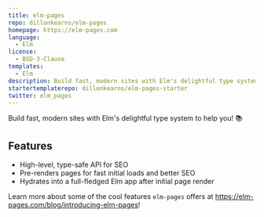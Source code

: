 ```yaml
---
title: elm-pages
repo: dillonkearns/elm-pages
homepage: https://elm-pages.com
language:
  - Elm
license:
  - BSD-3-Clause
templates:
  - Elm
description: Build fast, modern sites with Elm's delightful type system to help you! 📚
startertemplaterepo: dillonkearns/elm-pages-starter
twitter: elm_pages
---
```


Build fast, modern sites with Elm's delightful type system to help you! 📚

## Features

- High-level, type-safe API for SEO
- Pre-renders pages for fast initial loads and better SEO
- Hydrates into a full-fledged Elm app after initial page render

Learn more about some of the cool features `elm-pages` offers at https://elm-pages.com/blog/introducing-elm-pages!

